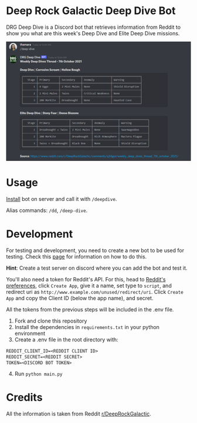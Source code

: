 # Deep Rock Galactic Deep Dive Bot

DRG Deep Dive is a Discord bot that retrieves information from Reddit to show you what are this week's Deep Dive and Elite Deep Dive missions.

![Example](example.png)

# Usage

[Install](https://discord.com/api/oauth2/authorize?client_id=894339506038247485&permissions=2147502080&scope=bot) bot on server and call it with `/deepdive`.

Alias commands: `/dd`, `/deep-dive`.

# Development

For testing and development, you need to create a new bot to be used for testing. Check this [page](https://discordpy.readthedocs.io/en/stable/discord.html) for information on how to do this.

**Hint**: Create a test server on discord where you can add the bot and test it.

You'll also need a token for Reddit's API. For this, head to [Reddit's preferences](https://www.reddit.com/prefs/apps), click `Create App`, give it a name, set type to `script`, and redirect uri as `http://www.example.com/unused/redirect/uri`. Click `Create App` and copy the Client ID (below the app name), and secret.

All the tokens from the previous steps will be included in the .env file.

1. Fork and clone this repository
2. Install the dependencies in `requirements.txt` in your python environment
3. Create a .env file in the root directory with:
```
REDDIT_CLIENT_ID=<REDDIT CLIENT ID>
REDDIT_SECRET=<REDDIT SECRET>
TOKEN=<DISCORD BOT TOKEN>
```
4. Run `python main.py`

# Credits

All the information is taken from Reddit [r/DeepRockGalactic](https://www.reddit.com/r/DeepRockGalactic/).